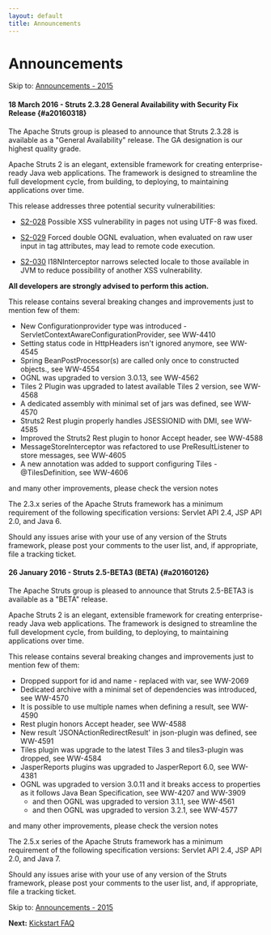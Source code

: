 ```yaml
---
layout: default
title: Announcements
---
```

# Announcements

<p class="pull-right">
  Skip to: <a href="announce-2015.html">Announcements - 2015</a>
</p>

#### 18 March 2016 - Struts 2.3.28 General Availability with Security Fix Release {#a20160318}

The Apache Struts group is pleased to announce that Struts 2.3.28 is available as a "General Availability"
release. The GA designation is our highest quality grade.

Apache Struts 2 is an elegant, extensible framework for creating enterprise-ready Java web applications.
The framework is designed to streamline the full development cycle, from building, to deploying,
to maintaining applications over time.

This release addresses three potential security vulnerabilities:

  - [S2-028](/docs/s2-028.html)
    Possible XSS vulnerability in pages not using UTF-8 was fixed.

  - [S2-029](/docs/s2-029.html)
    Forced double OGNL evaluation, when evaluated on raw user input in tag attributes, may lead to remote code execution.

  - [S2-030](/docs/s2-030.html)
    I18NInterceptor narrows selected locale to those available in JVM to reduce possibility of another XSS vulnerability.

**All developers are strongly advised to perform this action.**


This release contains several breaking changes and improvements just to mention few of them:

 - New Configurationprovider type was introduced - ServletContextAwareConfigurationProvider, see WW-4410
 - Setting status code in HttpHeaders isn't ignored anymore, see WW-4545
 - Spring BeanPostProcessor(s) are called only once to constructed objects., see WW-4554
 - OGNL was upgraded to version 3.0.13, see WW-4562
 - Tiles 2 Plugin was upgraded to latest available Tiles 2 version, see WW-4568
 - A dedicated assembly with minimal set of jars was defined, see WW-4570
 - Struts2 Rest plugin properly handles JSESSIONID with DMI, see WW-4585
 - Improved the Struts2 Rest plugin to honor Accept header, see WW-4588
 - MessageStoreInterceptor was refactored to use PreResultListener to store messages, see WW-4605
 - A new annotation was added to support configuring Tiles - @TilesDefinition, see WW-4606

and many other improvements, please check the version notes

The 2.3.x series of the Apache Struts framework has a minimum requirement of the following specification versions:
Servlet API 2.4, JSP API 2.0, and Java 6.

Should any issues arise with your use of any version of the Struts framework, please post your comments
to the user list, and, if appropriate, file a tracking ticket.

#### 26 January 2016 - Struts 2.5-BETA3 (BETA) {#a20160126}

The Apache Struts group is pleased to announce that Struts 2.5-BETA3 is available as a "BETA" release.

Apache Struts 2 is an elegant, extensible framework for creating enterprise-ready Java web applications.
The framework is designed to streamline the full development cycle, from building, to deploying,
to maintaining applications over time.

This release contains several breaking changes and improvements just to mention few of them:

 - Dropped support for id and name - replaced with var, see WW-2069
 - Dedicated archive with a minimal set of dependencies was introduced, see WW-4570
 - It is possible to use multiple names when defining a result, see WW-4590
 - Rest plugin honors Accept header, see WW-4588
 - New result 'JSONActionRedirectResult' in json-plugin was defined, see WW-4591
 - Tiles plugin was upgrade to the latest Tiles 3 and tiles3-plugin was dropped, see WW-4584
 - JasperReports plugins was upgraded to JasperReport 6.0, see WW-4381
 - OGNL was upgraded to version 3.0.11 and it breaks access to properties as it follows Java Bean Specification,
   see WW-4207 and WW-3909
   - and then OGNL was upgraded to version 3.1.1, see WW-4561
   - and then OGNL was upgraded to version 3.2.1, see WW-4577

and many other improvements, please check the version notes

The 2.5.x series of the Apache Struts framework has a minimum requirement of the following specification versions:
Servlet API 2.4, JSP API 2.0, and Java 7.

Should any issues arise with your use of any version of the Struts framework, please post your comments 
to the user list, and, if appropriate, file a tracking ticket.

<p class="pull-right">
  Skip to: <a href="announce-2015.html">Announcements - 2015</a>
</p>

<p class="pull-left">
  <strong>Next:</strong>
  <a href="kickstart.html">Kickstart FAQ</a>
</p>
